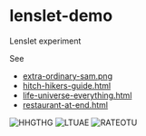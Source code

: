 # lenslet-demo
Lenslet experiment

See 
* [extra-ordinary-sam.png](extra-ordinary-sam.png)
* [hitch-hikers-guide.html](hitch-hikers-guide.html)
* [life-universe-everything.html](life-universe-everything.html)
* [restaurant-at-end.html](restaurant-at-end.html)

![HHGTHG](https://upload.wikimedia.org/wikipedia/en/b/bd/H2G2_UK_front_cover.jpg)
![LTUAE](https://upload.wikimedia.org/wikipedia/en/d/d3/Life%2C_The_Universe_and_Everything_cover.jpg)
![RATEOTU](https://upload.wikimedia.org/wikipedia/en/9/98/RestaurantAtTheEndOfTheUniverse.jpg)
